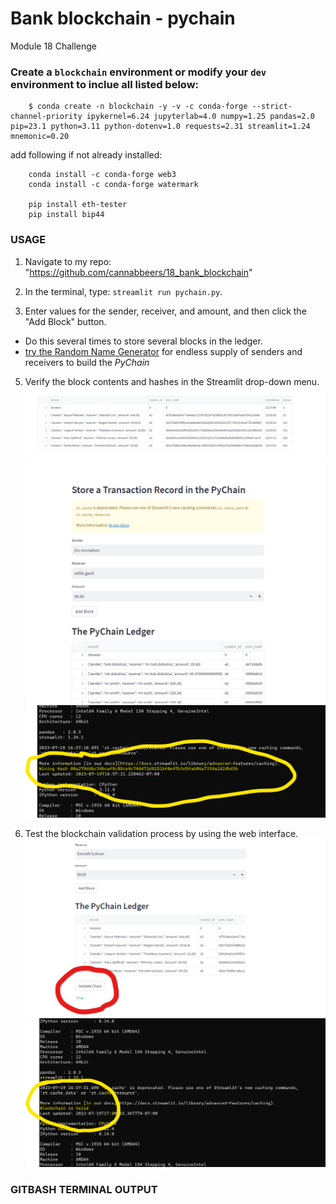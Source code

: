 # Bank blockchain - pychain
Module 18 Challenge

### Create a `blockchain` environment or modify your `dev` environment  to inclue all listed below:
        $ conda create -n blockchain -y -v -c conda-forge --strict-channel-priority ipykernel=6.24 jupyterlab=4.0 numpy=1.25 pandas=2.0 pip=23.1 python=3.11 python-dotenv=1.0 requests=2.31 streamlit=1.24 mnemonic=0.20

add following if not already installed: 

        conda install -c conda-forge web3
        conda install -c conda-forge watermark

        pip install eth-tester
        pip install bip44




### USAGE

1. Navigate to my repo: "https://github.com/cannabbeers/18_bank_blockchain" 

2. In the terminal, type: `streamlit run pychain.py`.

3. Enter values for the sender, receiver, and amount, and then click the "Add
Block" button.

+ Do this several times to store several blocks in the ledger.
+ [try the Random Name Generator](https://www.randomlists.com/random-names) for endless supply of senders and receivers to build the *PyChain*

5. Verify the block contents and hashes in the Streamlit drop-down menu.
   ![Block Contents & Hashes](/Images/validate_chain_1.png)
   ![screenshot of the Streamlit application page](/Images/st.cache_data_or_st.cache_resource.png)
   ![screenshot of the Gitbash "Winning Hash"](/Images/gitbash_win_hash.png)
   
7. Test the blockchain validation process by using the web interface.
   ![screenshot of the Streamlit application page validation](/Images/validate_chain_true.png)
   ![screenshot of the GitBash validation](/Images/gitbash_valid.png)




### GITBASH TERMINAL OUTPUT 
